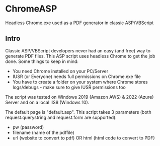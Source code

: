 # ChromeASP
Headless Chrome.exe used as a PDF generator in classic ASP/VBScript
## Intro
Classic ASP/VBScript developers never had an easy (and free) way to generate PDF files. This ASP script uses headless Chrome to get the job done.
Some things to keep in mind:

- You need Chrome installed on your PC/Server
- IUSR (or Everyone) needs full permissions on Chrome.exe file
- You have to create a folder on your system where Chrome stores logs/debugs - make sure to give IUSR permissions too

The script was tested on Windows 2019 (Amazon AWS) & 2022 (Azure) Server and on a local IIS8 (Windows 10). 

The default page is "default.asp". This script takes 3 parameters (both request.querystring and request.form are supported):

- pw (password)
- filename (name of the pdffile)
- url (website to convert to pdf) OR html (html code to convert to PDF)
